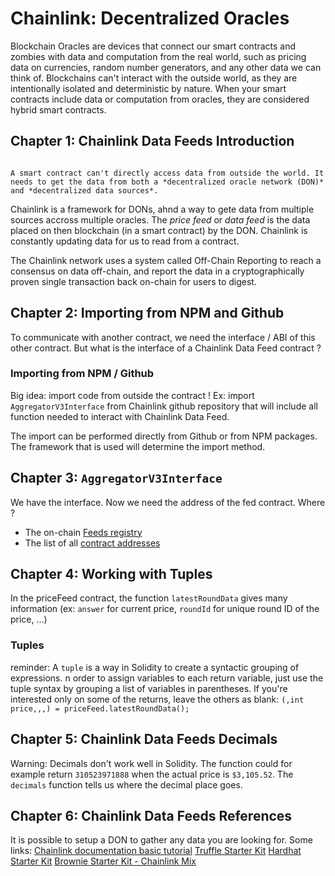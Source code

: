 # Chainlink: Decentralized Oracles

Blockchain Oracles are devices that connect our smart contracts and zombies with data and computation from the real world, such as pricing data on currencies, random number generators, and any other data we can think of. Blockchains can't interact with the outside world, as they are intentionally isolated and deterministic by nature. When your smart contracts include data or computation from oracles, they are considered hybrid smart contracts.

## Chapter 1: Chainlink Data Feeds Introduction
                                                                                                                                                                                                                   A smart contract can't directly access data from outside the world. It needs to get the data from both a *decentralized oracle network (DON)* and *decentralized data sources*.
Chainlink is a framework for DONs, ahnd a way to gete data from multiple sources accross multiple oracles. The *price feed* or *data feed* is the data placed on then blockchain (in a smart contract) by the DON.
Chainlink is constantly updating data for us to read from a contract.

The Chainlink network uses a system called Off-Chain Reporting to reach a consensus on data off-chain, and report the data in a cryptographically proven single transaction back on-chain for users to digest.

## Chapter 2: Importing from NPM and Github

To communicate with another contract, we need the interface / ABI of this other contract. But what is the interface of a Chainlink Data Feed contract ?

### Importing from NPM / Github
Big idea: import code from outside the contract !
Ex: import `AggregatorV3Interface` from Chainlink github repository that will include all function needed to interact with Chainlink Data Feed.

The import can be performed directly from Github or from NPM packages. The framework that is used will determine the import method.

## Chapter 3: `AggregatorV3Interface`

We have the interface. Now we need the address of the fed contract. Where ?
- The on-chain [Feeds registry](https://docs.chain.link/docs/feed-registry/)
- The list of all [contract addresses](https://docs.chain.link/docs/reference-contracts/)

## Chapter 4: Working with Tuples

In the priceFeed contract, the function `latestRoundData` gives many information (ex: `answer` for current price, `roundId` for unique round ID of the price, ...)
### Tuples
reminder: A `tuple` is a way in Solidity to create a syntactic grouping of expressions.
n order to assign variables to each return variable, just use the tuple syntax by grouping a list of variables in parentheses.
If you're interested only on some of the returns, leave the others as blank:
`(,int price,,,) = priceFeed.latestRoundData();`

## Chapter 5: Chainlink Data Feeds Decimals
Warning: Decimals don't work well in Solidity. The function could for example return `310523971888` when the actual price is `$3,105.52`.
The `decimals` function tells us where the decimal place goes.

## Chapter 6: Chainlink Data Feeds References
It is possible to setup a DON to gather any data you are looking for.
Some links:
[Chainlink documentation basic tutorial](https://docs.chain.link/docs/beginners-tutorial/)
[Truffle Starter Kit](https://github.com/smartcontractkit/truffle-starter-kit)
[Hardhat Starter Kit](https://github.com/smartcontractkit/hardhat-starter-kit)
[Brownie Starter Kit - Chainlink Mix](https://github.com/smartcontractkit/chainlink-mix)